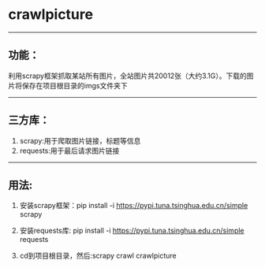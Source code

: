 # crawlpicture
---------

## 功能：

利用scrapy框架抓取某站所有图片，全站图片共20012张（大约3.1G）。下载的图片将保存在项目根目录的imgs文件夹下

--------

## 三方库：
1. scrapy:用于爬取图片链接，标题等信息
2. requests:用于最后请求图片链接

--------

## 用法:

1. 安装scrapy框架：pip install -i https://pypi.tuna.tsinghua.edu.cn/simple  scrapy

2. 安装requests库: pip install -i https://pypi.tuna.tsinghua.edu.cn/simple  requests

3. cd到项目根目录，然后:scrapy crawl crawlpicture

